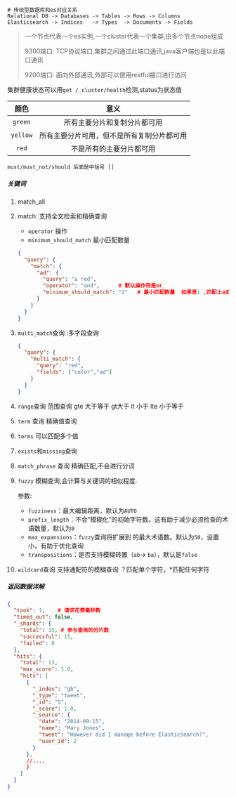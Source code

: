 ```
# 传统型数据库和es对应关系
Relational DB -> Databases -> Tables -> Rows -> Columns
Elasticsearch -> Indices   -> Types  -> Documents -> Fields
```

> 一个节点代表一个es实例,一个cluster代表一个集群,由多个节点node组成
>
> 9300端口: TCP协议端口,集群之间通过此端口通讯,java客户端也是以此端口通讯
>
> 9200端口: 面向外部通讯,外部可以使用restful接口进行访问

集群健康状态可以用`get /_cluster/health`检测,status为状态值

|   颜色   |                    意义                    |
| :------: | :----------------------------------------: |
| `green`  |        所有主要分片和复制分片都可用        |
| `yellow` | 所有主要分片可用，但不是所有复制分片都可用 |
|  `red`   |          不是所有的主要分片都可用          |

```
must/must_not/should 后面是中括号 []
```

##### 关键词

1. match_all

2. match: 支持全文检索和精确查询

   - `operator` 操作
   - `minimum_should_match` 最小匹配数量

   ```json
   {
     "query": {
       "match": {
         "ad": {
           "query": "a red",
           "operator": "and",      # 默认操作符是or
           "minimum_should_match": "2"   # 最小匹配数量  如果是1 ,匹配上a或者red就会返回
         }
       }
     }
   }
   ```

   

3. `multi_match`查询 :多字段查询

   ```json
   {
     "query": {
       "multi_match": {
         "query": "red",
         "fields": ["color","ad"]
       }
     }
   }
   ```

4. `range`查询  范围查询  gte 大于等于  gt大于  lt 小于  lte 小于等于

5. `term` 查询 精确值查询 

6. `terms` 可以匹配多个值

7. `exists`和`missing`查询

8. `match_phrase` 查询 精确匹配,不会进行分词

9. `fuzzy` 模糊查询,会计算与关键词的相似程度.

   参数:

   - `fuzziness`：最大编辑距离，默认为`AUTO`
   - `prefix_length`：不会“模糊化”的初始字符数。这有助于减少必须检查的术语数量，默认为`0`
   -  `max_expansions`：`fuzzy`查询将扩展到 的最大术语数。默认为`50`，设置小，有助于优化查询
   -  `transpositions`：是否支持模糊转置（`ab`→ `ba`），默认是`false`
   
10. `wildcard`查询 支持通配符的模糊查询 ？匹配单个字符，*匹配任何字符

##### 返回数据详解

```json
{
  "took": 1,    # 请求花费毫秒数
  "timed_out": false,
  "_shards": {
    "total": 15, # 参与查询的分片数
    "successful": 15,
    "failed": 0
  },
  "hits": {
    "total": 13,  
    "max_score": 1.0,
    "hits": [
      {
        "_index": "gb",
        "_type": "tweet",
        "_id": "5",
        "_score": 1.0,
        "_source": {
          "date": "2014-09-15",
          "name": "Mary Jones",
          "tweet": "However did I manage before Elasticsearch?",
          "user_id": 2
        }
      },
      //....
      }
    ]
  }
}
```

